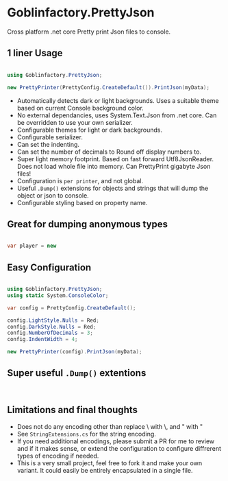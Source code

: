 # Goblinfactory.PrettyJson

Cross platform .net core Pretty print Json files to console.

## 1 liner Usage

```csharp

using Goblinfactory.PrettyJson;

new PrettyPrinter(PrettyConfig.CreateDefault()).PrintJson(myData);

```

- Automatically detects dark or light backgrounds. Uses a suitable theme based on current Console background color.
- No external dependancies, uses System.Text.Json from .net core. Can be overridden to use your own serializer.
- Configurable themes for light or dark backgrounds.
- Configurable serializer.
- Can set the indenting.
- Can set the number of decimals to Round off display numbers to.
- Super light memory footprint. Based on fast forward Utf8JsonReader. Does not load whole file into memory. Can PrettyPrint gigabyte Json files!
- Configuration is `per printer`, and not global.
- Useful `.Dump()` extensions for objects and strings that will dump the object or json to console.
- Configurable styling based on property name.

## Great for dumping anonymous types

```csharp

var player = new 


```

## Easy Configuration

```csharp

using Goblinfactory.PrettyJson;
using static System.ConsoleColor;

var config = PrettyConfig.CreateDefault();

config.LightStyle.Nulls = Red;
config.DarkStyle.Nulls = Red;
config.NumberOfDecimals = 3;
config.IndentWidth = 4;

new PrettyPrinter(config).PrintJson(myData);

```

## Super useful `.Dump()` extentions

```


```


## Limitations and final thoughts

- Does not do any encoding other than replace \ with \\, and " with \"
- See `StringExtensions.cs` for the string encoding.
- If you need additional encodings, please submit a PR for me to review and if it makes sense, or extend the configuration to configure diffrerent types of encoding if needed.
- This is a very small project, feel free to fork it and make your own variant. It could easily be entirely encapsulated in a single file.
